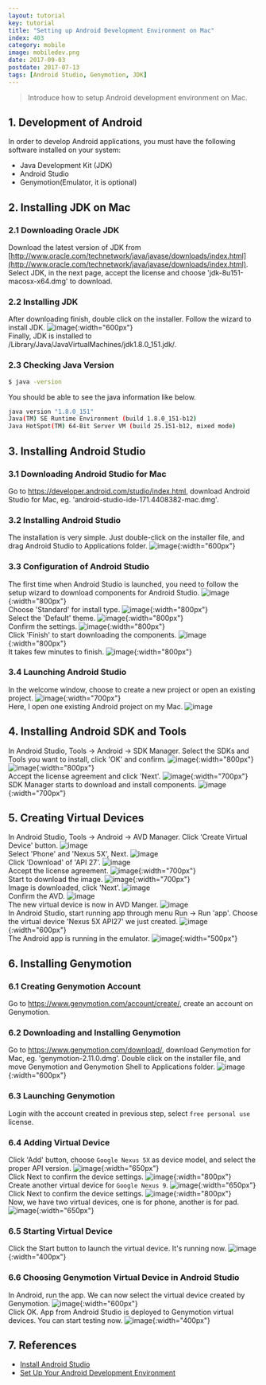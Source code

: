 ```yaml
---
layout: tutorial
key: tutorial
title: "Setting up Android Development Environment on Mac"
index: 403
category: mobile
image: mobiledev.png
date: 2017-09-03
postdate: 2017-07-13
tags: [Android Studio, Genymotion, JDK]
---
```


> Introduce how to setup Android development environment on Mac.

## 1. Development of Android
In order to develop Android applications, you must have the following software installed on your system:
* Java Development Kit (JDK)
* Android Studio
* Genymotion(Emulator, it is optional)

## 2. Installing JDK on Mac
### 2.1 Downloading Oracle JDK
Download the latest version of JDK from [http://www.oracle.com/technetwork/java/javase/downloads/index.html](http://www.oracle.com/technetwork/java/javase/downloads/index.html). Select JDK, in the next page, accept the license and choose 'jdk-8u151-macosx-x64.dmg' to download.
### 2.2 Installing JDK
After downloading finish, double click on the installer. Follow the wizard to install JDK.
![image](/public/tutorials/403/jdkinstall.png){:width="600px"}  
Finally, JDK is installed to /Library/Java/JavaVirtualMachines/jdk1.8.0_151.jdk/.
### 2.3 Checking Java Version
```sh
$ java -version
```
You should be able to see the java information like below.
```sh
java version "1.8.0_151"
Java(TM) SE Runtime Environment (build 1.8.0_151-b12)
Java HotSpot(TM) 64-Bit Server VM (build 25.151-b12, mixed mode)
```

## 3. Installing Android Studio
### 3.1 Downloading Android Studio for Mac
Go to https://developer.android.com/studio/index.html, download Android Studio for Mac, eg. 'android-studio-ide-171.4408382-mac.dmg'.
### 3.2 Installing Android Studio
The installation is very simple. Just double-click on the installer file, and drag Android Studio to Applications folder.
![image](/public/tutorials/403/androidstudioinstall.png){:width="600px"}  
### 3.3 Configuration of Android Studio
The first time when Android Studio is launched, you need to follow the setup wizard to download components for Android Studio.
![image](/public/tutorials/403/setupwizard.png){:width="800px"}  
Choose 'Standard' for install type.
![image](/public/tutorials/403/setupinstalltype.png){:width="800px"}  
Select the 'Default' theme.
![image](/public/tutorials/403/setuptheme.png){:width="800px"}  
Confirm the settings.
![image](/public/tutorials/403/setupverify.png){:width="800px"}  
Click 'Finish' to start downloading the components.
![image](/public/tutorials/403/setupdownload.png){:width="800px"}  
It takes few minutes to finish.
![image](/public/tutorials/403/setupfinish.png){:width="800px"}  
### 3.4 Launching Android Studio
In the welcome window, choose to create a new project or open an existing project.
![image](/public/tutorials/403/androidstudiolaunch.png){:width="700px"}  
Here, I open one existing Android project on my Mac.
![image](/public/tutorials/403/androidstudioide.png)
## 4. Installing Android SDK and Tools
In Android Studio, Tools -> Android -> SDK Manager. Select the SDKs and Tools you want to install, click 'OK' and confirm.
![image](/public/tutorials/403/sdkmanager.png){:width="800px"}  
![image](/public/tutorials/403/sdktools.png){:width="800px"}  
Accept the license agreement and click 'Next'.
![image](/public/tutorials/403/sdklicense.png){:width="700px"}  
SDK Manager starts to download and install components.
![image](/public/tutorials/403/sdkinstalling.png){:width="700px"}  

## 5. Creating Virtual Devices
In Android Studio, Tools -> Android -> AVD Manager. Click 'Create Virtual Device' button.
![image](/public/tutorials/403/avdmanager.png)  
Select 'Phone' and 'Nexus 5X', Next.
![image](/public/tutorials/403/avdhardware.png)  
Click 'Download' of 'API 27'.
![image](/public/tutorials/403/avdimage.png)  
Accept the license agreement.
![image](/public/tutorials/403/avdlicense.png){:width="700px"}  
Start to download the image.
![image](/public/tutorials/403/avddownloading.png){:width="700px"}  
Image is downloaded, click 'Next'.
![image](/public/tutorials/403/avdimagedownloaded.png)  
Confirm the AVD.
![image](/public/tutorials/403/avdfinish.png)  
The new virtual device is now in AVD Manger.
![image](/public/tutorials/403/avdmanagernewdevice.png)  
In Android Studio, start running app through menu Run -> Run 'app'. Choose the virtual device 'Nexus 5X API27' we just created.
![image](/public/tutorials/403/avdrun.png){:width="600px"}  
The Android app is running in the emulator.
![image](/public/tutorials/403/avdemulator.png){:width="500px"}  

## 6. Installing Genymotion
### 6.1 Creating Genymotion Account
Go to https://www.genymotion.com/account/create/, create an account on Genymotion.
### 6.2 Downloading and Installing Genymotion
Go to https://www.genymotion.com/download/, download Genymotion for Mac, eg. 'genymotion-2.11.0.dmg'. Double click on the installer file, and move Genymotion and Genymotion Shell to Applications folder.
![image](/public/tutorials/403/genymotioninstall.png){:width="600px"}  
### 6.3 Launching Genymotion
Login with the account created in previous step, select `free personal use` license.
### 6.4 Adding Virtual Device
Click 'Add' button, choose `Google Nexus 5X` as device model, and select the proper API version.
![image](/public/tutorials/403/genymotionnexus5x.png){:width="650px"}  
Click Next to confirm the device settings.
![image](/public/tutorials/403/genymotionconfirm.png){:width="800px"}  
Create another virtual device for `Google Nexus 9`.
![image](/public/tutorials/403/genymotionnexus9.png){:width="650px"}  
Click Next to confirm the device settings.
![image](/public/tutorials/403/genymotionconfirm2.png){:width="800px"}  
Now, we have two virtual devices, one is for phone, another is for pad.
![image](/public/tutorials/403/genymotiondevices.png){:width="650px"}  
### 6.5 Starting Virtual Device
Click the Start button to launch the virtual device. It's running now.
![image](/public/tutorials/403/genymotionrunning.png){:width="400px"}  
### 6.6 Choosing Genymotion Virtual Device in Android Studio
In Android, run the app. We can now select the virtual device created by Genymotion.
![image](/public/tutorials/403/genymotionemulator.png){:width="600px"}  
Click OK. App from Android Studio is deployed to Genymotion virtual devices. You can start testing now.
![image](/public/tutorials/403/genymotionapp.png){:width="400px"}  

## 7. References
* [Install Android Studio](https://developer.android.com/studio/install.html)
* [Set Up Your Android Development Environment](https://trailhead.salesforce.com/en/projects/mobilesdk_setup_dev_tools/steps/mobilesdk_setup_android)
